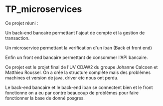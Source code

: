 # TP_microservices

Ce projet réuni :

Un back-end bancaire permettant l'ajout de compte et la gestion de transaction.

Un microservice permettant la verification d'un iban (Back et front end)

Enfin un front end bancaire permettant de consommer l'API bancaire.

Ce projet est le projet final de l'UV CDAW2 du groupe Johanne Calcoen et Matthieu Roussel.
On a créé la structure complète mais des problèmes machines et version de java, driver etc 
nous ont perdu.

Le back-end bancaire et le back-end iban se connectent bien et le front fonctionne on a eu par contre beaucoup 
de problèmes pour faire fonctionner la base de donné posgres.


